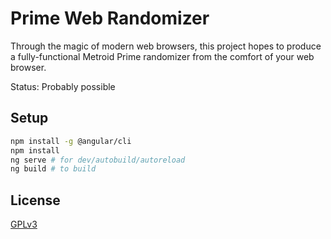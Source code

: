 # Prime Web Randomizer

Through the magic of modern web browsers, this project 
hopes to produce a fully-functional Metroid Prime randomizer
from the comfort of your web browser.

Status: Probably possible

## Setup
```bash
npm install -g @angular/cli
npm install
ng serve # for dev/autobuild/autoreload
ng build # to build
```

## License
[GPLv3](LICENSE)
